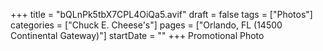 +++
title = "bQLnPk5tbX7CPL4OiQa5.avif"
draft = false
tags = ["Photos"]
categories = ["Chuck E. Cheese's"]
pages = ["Orlando, FL (14500 Continental Gateway)"]
startDate = ""
+++
Promotional Photo
